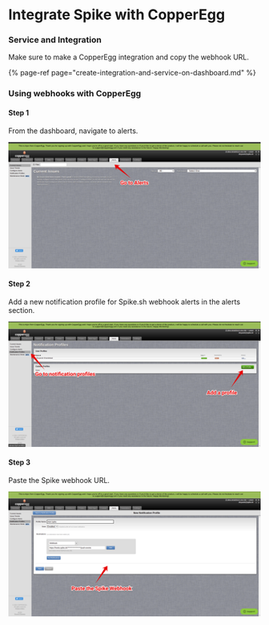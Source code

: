 # Integrate Spike with CopperEgg

### Service and Integration

Make sure to make a CopperEgg integration and copy the webhook URL.

{% page-ref page="create-integration-and-service-on-dashboard.md" %}



### Using webhooks with CopperEgg

#### Step 1

From the dashboard, navigate to alerts. 

![](../.gitbook/assets/image%20%2843%29%20%281%29.png)

#### 

#### Step 2

Add a new notification profile for Spike.sh webhook alerts in the alerts section.

![](../.gitbook/assets/image%20%28104%29.png)

#### 

#### Step 3

Paste the Spike webhook URL.

![](../.gitbook/assets/image%20%2878%29.png)



